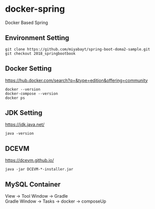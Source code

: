 # docker-spring
Docker Based Spring

## Environment Setting
```make
git clone https://github.com/miyabayt/spring-boot-doma2-sample.git
git checkout 2018_springbootbook
```

## Docker Setting

https://hub.docker.com/search?q=&type=edition&offering=community

```make
docker --version
docker-compose --version
docker ps
```

## JDK Setting

https://jdk.java.net/

```make
java -version
```

## DCEVM

https://dcevm.github.io/

```make
java -jar DCEVM-*-installer.jar
```

## MySQL Container

View -> Tool Window -> Gradle  
Gradle Window -> Tasks -> docker -> composeUp  

